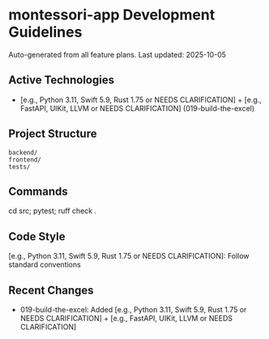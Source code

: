 # montessori-app Development Guidelines

Auto-generated from all feature plans. Last updated: 2025-10-05

## Active Technologies
- [e.g., Python 3.11, Swift 5.9, Rust 1.75 or NEEDS CLARIFICATION] + [e.g., FastAPI, UIKit, LLVM or NEEDS CLARIFICATION] (019-build-the-excel)

## Project Structure
```
backend/
frontend/
tests/
```

## Commands
cd src; pytest; ruff check .

## Code Style
[e.g., Python 3.11, Swift 5.9, Rust 1.75 or NEEDS CLARIFICATION]: Follow standard conventions

## Recent Changes
- 019-build-the-excel: Added [e.g., Python 3.11, Swift 5.9, Rust 1.75 or NEEDS CLARIFICATION] + [e.g., FastAPI, UIKit, LLVM or NEEDS CLARIFICATION]

<!-- MANUAL ADDITIONS START -->
<!-- MANUAL ADDITIONS END -->